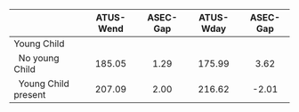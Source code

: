 
|                      |    ATUS-Wend |     ASEC-Gap |    ATUS-Wday |     ASEC-Gap |
| -------------------- | :----------: | :----------: | :----------: | :----------: |
| Young Child          |              |              |              |              |
| &nbsp;&nbsp;No young Child |       185.05 |         1.29 |       175.99 |         3.62 |
| &nbsp;&nbsp;Young Child present |       207.09 |         2.00 |       216.62 |        -2.01 |

